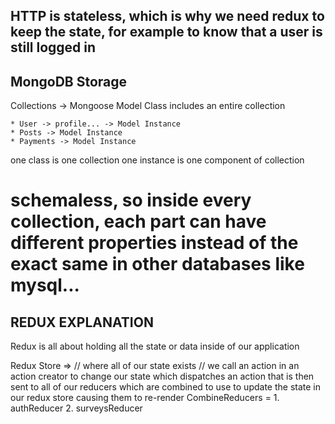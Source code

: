 ## HTTP is stateless, which is why we need redux to keep the state, for example to know that a user is still logged in

## MongoDB Storage

Collections -> Mongoose Model Class includes an entire collection

    * User -> profile... -> Model Instance
    * Posts -> Model Instance
    * Payments -> Model Instance

one class is one collection
one instance is one component of collection

# schemaless, so inside every collection, each part can have different properties instead of the exact same in other databases like mysql...

## REDUX EXPLANATION

Redux is all about holding all the state or data inside of our application

Redux Store => // where all of our state exists
// we call an action in an action creator to change our state which dispatches an action that is then sent to all of our reducers which are combined to use to update the state in our redux store causing them to re-render
CombineReducers = 1. authReducer 2. surveysReducer
